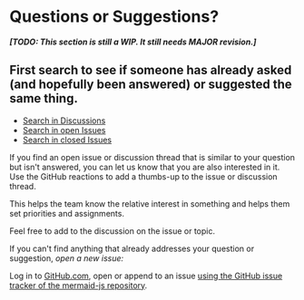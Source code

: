 # Questions or Suggestions?

**_[TODO: This section is still a WIP. It still needs MAJOR revision.]_**

## First search to see if someone has already asked (and hopefully been answered) or suggested the same thing.

- [Search in Discussions](https://github.com/orgs/mermaid-js/discussions)
- [Search in open Issues](https://github.com/mermaid-js/mermaid/issues?q=is%3Aopen+is%3Aissue)
- [Search in closed Issues](https://github.com/mermaid-js/mermaid/issues?q=is%3Aissue+is%3Aclosed)

If you find an open issue or discussion thread that is similar to your question but isn't answered, you can let us know that you are also interested in it.
Use the GitHub reactions to add a thumbs-up to the issue or discussion thread.

This helps the team know the relative interest in something and helps them set priorities and assignments.

Feel free to add to the discussion on the issue or topic.

If you can't find anything that already addresses your question or suggestion, _open a new issue:_

Log in to [GitHub.com](https://www.github.com), open or append to an issue [using the GitHub issue tracker of the mermaid-js repository](https://github.com/mermaid-js/mermaid/issues?q=is%3Aissue+is%3Aopen+label%3A%22Area%3A+Documentation%22).

